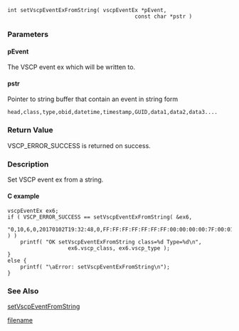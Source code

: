 

```clike
int setVscpEventExFromString( vscpEventEx *pEvent, 
                                        const char *pstr )
```

### Parameters

#### pEvent
The VSCP event ex which will be written to.

#### pstr
Pointer to string buffer that contain an event in string form

    head,class,type,obid,datetime,timestamp,GUID,data1,data2,data3....



### Return Value
VSCP_ERROR_SUCCESS is returned on success. 

### Description
Set VSCP event ex from a string. 

#### C example

```clike
vscpEventEx ex6;
if ( VSCP_ERROR_SUCCESS == setVscpEventExFromString( &ex6,  
      "0,10,6,0,20170102T19:32:48,0,FF:FF:FF:FF:FF:FF:FF:00:00:00:00:7F:00:01:01:FD,0x8A,0x00,0x1E" ) ) 
    printf( "OK setVscpEventExFromString class=%d Type=%d\n", 
                   ex6.vscp_class, ex6.vscp_type );
}
else {
    printf( "\aError: setVscpEventExFromString\n");
}
```

### See Also
[setVscpEventFromString](setvscpeventfromstring.md)



[filename](./bottom_copyright.md ':include')